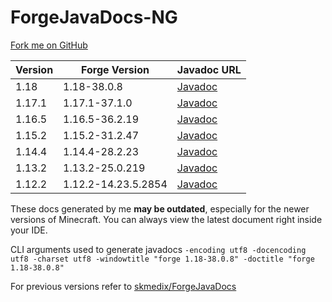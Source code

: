 # ForgeJavaDocs-NG

[Fork me on GitHub](https://github.com/Nekoyue/ForgeJavaDocs-NG)

| Version | Forge Version        | Javadoc URL |
|---------|----------------------| ----------- |
| 1.18    | 1.18-38.0.8          | [Javadoc](https://nekoyue.github.io/ForgeJavaDocs-NG/javadoc/1.18/)   |
| 1.17.1  | 1.17.1-37.1.0        | [Javadoc](https://nekoyue.github.io/ForgeJavaDocs-NG/javadoc/1.17.1/) |
| 1.16.5  | 1.16.5-36.2.19       | [Javadoc](https://nekoyue.github.io/ForgeJavaDocs-NG/javadoc/1.16.5/) |
| 1.15.2  | 1.15.2-31.2.47       | [Javadoc](https://nekoyue.github.io/ForgeJavaDocs-NG/javadoc/1.15.2/) |
| 1.14.4  | 1.14.4-28.2.23       | [Javadoc](https://nekoyue.github.io/ForgeJavaDocs-NG/javadoc/1.14.4/) |
| 1.13.2  | 1.13.2-25.0.219      | [Javadoc](https://nekoyue.github.io/ForgeJavaDocs-NG/javadoc/1.13.2/) |
| 1.12.2  | 1.12.2-14.23.5.2854  | [Javadoc](https://nekoyue.github.io/ForgeJavaDocs-NG/javadoc/1.12.2/) |

These docs generated by me **may be outdated**, especially for the newer versions of Minecraft. You can always view the latest document right inside your IDE.

CLI arguments used to generate
javadocs `-encoding utf8 -docencoding utf8 -charset utf8 -windowtitle "forge 1.18-38.0.8" -doctitle "forge 1.18-38.0.8"`

For previous versions refer to [skmedix/ForgeJavaDocs](https://skmedix.github.io/ForgeJavaDocs/)
